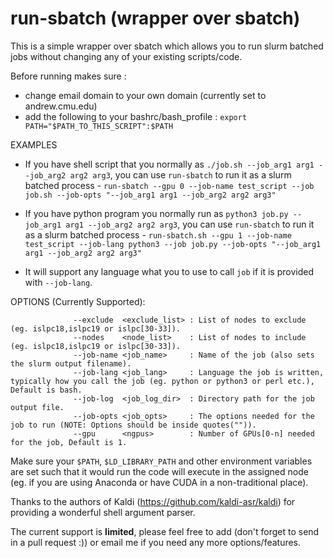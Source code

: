 # run-sbatch (wrapper over sbatch)

This is a simple wrapper over sbatch which allows you to run slurm batched jobs without changing any of your existing scripts/code.

Before running makes sure :
- change email domain to your own domain (currently set to andrew.cmu.edu)
- add the following to your bashrc/bash_profile : `export PATH="$PATH_TO_THIS_SCRIPT":$PATH` 

EXAMPLES
- If you have shell script that you normally as `./job.sh --job_arg1 arg1 --job_arg2 arg2 arg3`, you can use `run-sbatch` to run it as a slurm batched process - `run-sbatch --gpu 0 --job-name test_script --job job.sh --job-opts "--job_arg1 arg1 --job_arg2 arg2 arg3"` 

- If you have python program you normally run as `python3 job.py --job_arg1 arg1 --job_arg2 arg2 arg3`, you can use `run-sbatch` to run it as a slurm batched process - `run-sbatch.sh --gpu 1 --job-name test_script --job-lang python3 --job job.py --job-opts "--job_arg1 arg1 --job_arg2 arg2 arg3"` 

- It will support any language what you to use to call `job` if it is provided with `--job-lang`.

OPTIONS (Currently Supported):
```
              --exclude  <exclude_list> : List of nodes to exclude (eg. islpc18,islpc19 or islpc[30-33]).
              --nodes    <node_list>    : List of nodes to include (eg. islpc18,islpc19 or islpc[30-33]).
              --job-name <job_name>     : Name of the job (also sets the slurm output filename).
              --job-lang <job_lang>     : Language the job is written, typically how you call the job (eg. python or python3 or perl etc.), Default is bash.
              --job-log  <job_log_dir>  : Directory path for the job output file.
              --job-opts <job_opts>     : The options needed for the job to run (NOTE: Options should be inside quotes("")).
              --gpu      <ngpus>        : Number of GPUs[0-n] needed for the job, Default is 1.
```

Make sure your `$PATH`, `$LD_LIBRARY_PATH` and other environment variables are set such that it would run the code will execute in the assigned node (eg. if you are using Anaconda or have CUDA in a non-traditional place).

Thanks to the authors of Kaldi (https://github.com/kaldi-asr/kaldi) for providing a wonderful shell argument parser.

The current support is **limited**, please feel free to add (don't forget to send in a pull request :)) or email me if you need any more options/features.
